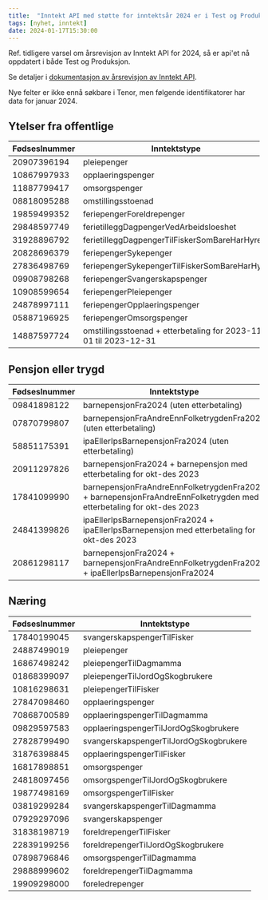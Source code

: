 ```yaml
---
title:  "Inntekt API med støtte for inntektsår 2024 er i Test og Produksjon"
tags: [nyhet, inntekt]
date: 2024-01-17T15:30:00
---
```

Ref. tidligere varsel om årsrevisjon av Inntekt API for 2024, så er api'et nå oppdatert i både Test og Produksjon.

Se detaljer i [dokumentasjon av årsrevisjon av Inntekt API](https://skatteetaten.github.io/api-dokumentasjon/api/inntekt?tab=Årsrevisjon).

Nye felter er ikke ennå søkbare i Tenor, men følgende identifikatorer har data for januar 2024.

## Ytelser fra offentlige

| Fødseslnummer |	Inntektstype |
|---------------|--------------|
| 20907396194 | pleiepenger |
| 10867997933	| opplaeringspenger |
| 11887799417	| omsorgspenger |
| 08818095288	| omstillingsstoenad |
| 19859499352	| feriepengerForeldrepenger |
| 29848597749	| ferietilleggDagpengerVedArbeidsloeshet |
| 31928896792	| ferietilleggDagpengerTilFiskerSomBareHarHyre |
| 20828696379	| feriepengerSykepenger |
| 27836498769	| feriepengerSykepengerTilFiskerSomBareHarHyre |
| 09908798268	| feriepengerSvangerskapspenger |
| 10908599654	| feriepengerPleiepenger |
| 24878997111	| feriepengerOpplaeringspenger |
| 05887196925	| feriepengerOmsorgspenger |
| 14887597724	| omstillingsstoenad + etterbetaling for 2023-11-01 til 2023-12-31 |

## Pensjon eller trygd

| Fødseslnummer |	Inntektstype |
|---------------|--------------|
| 09841898122	| barnepensjonFra2024 (uten etterbetaling) |
| 07870799807	| barnepensjonFraAndreEnnFolketrygdenFra2024 (uten etterbetaling) |
| 58851175391	| ipaEllerIpsBarnepensjonFra2024 (uten etterbetaling) |
| 20911297826	| barnepensjonFra2024 + barnepensjon med etterbetaling for okt-des 2023 |
| 17841099990	| barnepensjonFraAndreEnnFolketrygdenFra2024 + barnepensjonFraAndreEnnFolketrygden med etterbetaling for okt-des 2023 |
| 24841399826	| ipaEllerIpsBarnepensjonFra2024 + ipaEllerIpsBarnepensjon med etterbetaling for okt-des 2023 |
| 20861298117	| barnepensjonFra2024 + barnepensjonFraAndreEnnFolketrygdenFra2024 + ipaEllerIpsBarnepensjonFra2024 |

## Næring

| Fødseslnummer |	Inntektstype |
|---------------|--------------|
| 17840199045	| svangerskapspengerTilFisker |
| 24887499019	| pleiepenger |
| 16867498242	| pleiepengerTilDagmamma |
| 01868399097	| pleiepengerTilJordOgSkogbrukere |
| 10816298631	| pleiepengerTilFisker |
| 27847098460	| opplaeringspenger |
| 70868700589	| opplaeringspengerTilDagmamma |
| 09829597583	| opplaeringspengerTilJordOgSkogbrukere |
| 27828799490	| svangerskapspengerTilJordOgSkogbrukere |
| 31876398845	| opplaeringspengerTilFisker |
| 16817898851	| omsorgspenger |
| 24818097456	| omsorgspengerTilJordOgSkogbrukere |
| 19877498169	| omsorgspengerTilFisker |
| 03819299284	| svangerskapspengerTilDagmamma |
| 07929297096	| svangerskapspenger |
| 31838198719	| foreldrepengerTilFisker |
| 22839199256	| foreldrepengerTilJordOgSkogbrukere |
| 07898796846	| omsorgspengerTilDagmamma |
| 29888999602	| foreldrepengerTilDagmamma |
| 19909298000	| foreledrepenger |



